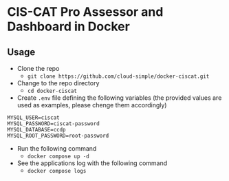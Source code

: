 # CIS-CAT Pro Assessor and Dashboard in Docker

## Usage

* Clone the repo
  * `git clone https://github.com/cloud-simple/docker-ciscat.git`
* Change to the repo directory
  * `cd docker-ciscat`
* Create `.env` file defining the following variables (the provided values are used as examples, please chenge them accordingly)
```
MYSQL_USER=ciscat
MYSQL_PASSWORD=ciscat-password
MYSQL_DATABASE=ccdp
MYSQL_ROOT_PASSWORD=root-password
```
* Run the following command
  * `docker compose up -d`
* See the applications log with the following command
  * `docker compose logs`
